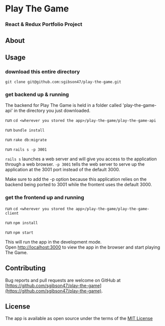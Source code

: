 # Play The Game

### React & Redux Portfolio Project

## About 

## Usage

### download this entire directory

`git clone git@github.com:sgibson47/play-the-game.git`

### get backend up & running

The backend for Play The Game is held in a folder called 'play-the-game-api' in the directory you just downloaded.

run `cd <wherever you stored the app>/play-the-game/play-the-game-api`

run `bundle install`

run `rake db:migrate`

run `rails s -p 3001`

`rails s` launches a web server and will give you access to the application through a web browser. `-p 3001` tells the web server to serve up the application at the 3001 port instead of the default 3000.  

Make sure to add the -p option because this application relies on the backend being ported to 3001 while the frontent uses the default 3000. 

### get the frontend up and running

run `cd <wherever you stored the app>/play-the-game/play-the-game-client`

run `npm install`

run `npm start`

This will run the app in the development mode.<br>
Open [http://localhost:3000](http://localhost:3000) to view the app in the browser and start playing The Game.

## Contributing

Bug reports and pull requests are welcome on GitHub at [https://github.com/sgibson47/play-the-game](https://github.com/sgibson47/play-the-game).


## License

The app is available as open source under the terms of the [MIT License](http://opensource.org/licenses/MIT)

